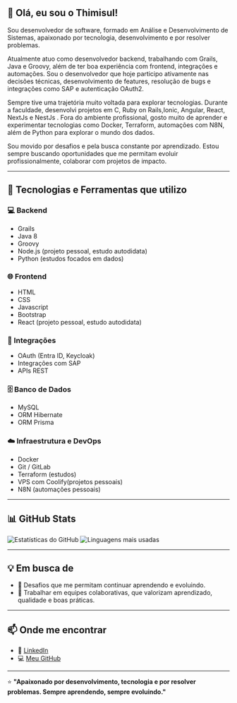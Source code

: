 ## 👋 Olá, eu sou o Thimisul!

Sou desenvolvedor de software, formado em Análise e Desenvolvimento de Sistemas, apaixonado por tecnologia, desenvolvimento e por resolver problemas.

Atualmente atuo como desenvolvedor backend, trabalhando com Grails, Java e Groovy, além de ter boa experiência com frontend, integrações e automações. Sou o desenvolvedor que hoje participo ativamente nas decisões técnicas, desenvolvimento de features, resolução de bugs e integrações como SAP e autenticação OAuth2.

Sempre tive uma trajetória muito voltada para explorar tecnologias. Durante a faculdade, desenvolvi projetos em C, Ruby on Rails,Ionic, Angular, React, NextJs e NestJs . Fora do ambiente profissional, gosto muito de aprender e experimentar tecnologias como Docker, Terraform, automações com N8N, além de Python para explorar o mundo dos dados.

Sou movido por desafios e pela busca constante por aprendizado. Estou sempre buscando oportunidades que me permitam evoluir profissionalmente, colaborar com projetos de impacto.

---

## 🚀 Tecnologias e Ferramentas que utilizo

### 💻 Backend
- Grails
- Java 8
- Groovy
- Node.js (projeto pessoal, estudo autodidata)
- Python (estudos focados em dados)

### 🌐 Frontend
- HTML
- CSS
- Javascript
- Bootstrap
- React (projeto pessoal, estudo autodidata)

### 🔗 Integrações
- OAuth (Entra ID, Keycloak)
- Integrações com SAP
- APIs REST

### 🗄️ Banco de Dados
- MySQL
- ORM Hibernate
- ORM Prisma

### ☁️ Infraestrutura e DevOps
- Docker
- Git / GitLab
- Terraform (estudos)
- VPS com Coolify(projetos pessoais)
- N8N (automações pessoais)

---

## 📊 GitHub Stats

![Estatísticas do GitHub](https://github-readme-stats.vercel.app/api?username=thimisul&show_icons=true&theme=radical)
![Linguagens mais usadas](https://github-readme-stats.vercel.app/api/top-langs/?username=thimisul&layout=compact&theme=radical)

---

## 💡 Em busca de

- 🚀 Desafios que me permitam continuar aprendendo e evoluindo.
- 👥 Trabalhar em equipes colaborativas, que valorizam aprendizado, qualidade e boas práticas.

---

## 📫 Onde me encontrar

- 🔗 [LinkedIn](https://www.linkedin.com/in/thiago-suliani)
- 💻 [Meu GitHub](https://github.com/thimisul)

---

⭐️ **"Apaixonado por desenvolvimento, tecnologia e por resolver problemas. Sempre aprendendo, sempre evoluindo."**
